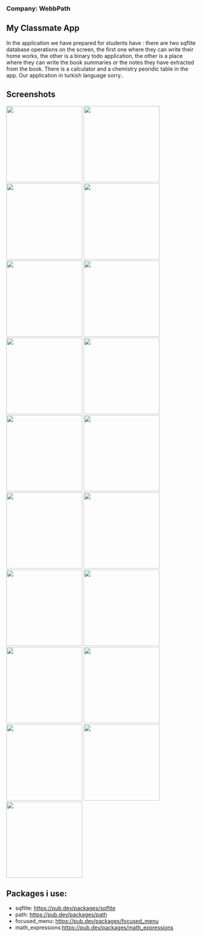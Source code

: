 ### Company: WebbPath
## My Classmate App

In the application we have prepared for students have : there are two sqflite database operations on the screen, the first one where they can write their home works, the other is a binary todo application, the other is a place where they can write the book summaries or the notes they have extracted from the book. There is a calculator and a chemistry peoridic table in the app. Our application in turkish language sorry..  


## Screenshots
<img src="https://raw.githubusercontent.com/theiskaa/myclassmate/master/assets/screenshot/1.jpeg" width="200">
<img src="https://raw.githubusercontent.com/theiskaa/myclassmate/master/assets/screenshot/2.jpeg" width="200"> 
<img src="https://raw.githubusercontent.com/theiskaa/myclassmate/master/assets/screenshot/3.jpeg" width="200"> 
<img src="https://raw.githubusercontent.com/theiskaa/myclassmate/master/assets/screenshot/4.jpeg" width="200"> 
<img src="https://raw.githubusercontent.com/theiskaa/myclassmate/master/assets/screenshot/5.jpeg" width="200"> 
<img src="https://raw.githubusercontent.com/theiskaa/myclassmate/master/assets/screenshot/6.jpeg" width="200"> 
<img src="https://raw.githubusercontent.com/theiskaa/myclassmate/master/assets/screenshot/7.jpeg" width="200"> 
<img src="https://raw.githubusercontent.com/theiskaa/myclassmate/master/assets/screenshot/8.jpeg" width="200"> 
<img src="https://raw.githubusercontent.com/theiskaa/myclassmate/master/assets/screenshot/9.jpeg" width="200"> 
<img src="https://raw.githubusercontent.com/theiskaa/myclassmate/master/assets/screenshot/10.jpeg" width="200"> 
<img src="https://raw.githubusercontent.com/theiskaa/myclassmate/master/assets/screenshot/11.jpeg" width="200"> 
<img src="https://raw.githubusercontent.com/theiskaa/myclassmate/master/assets/screenshot/12.jpeg" width="200">
<img src="https://raw.githubusercontent.com/theiskaa/myclassmate/master/assets/screenshot/13.jpeg" width="200">
<img src="https://raw.githubusercontent.com/theiskaa/myclassmate/master/assets/screenshot/14.jpeg" width="200">
<img src="https://raw.githubusercontent.com/theiskaa/myclassmate/master/assets/screenshot/15.jpeg" width="200">
<img src="https://raw.githubusercontent.com/theiskaa/myclassmate/master/assets/screenshot/16.jpeg" width="200">
<img src="https://raw.githubusercontent.com/theiskaa/myclassmate/master/assets/screenshot/17.jpeg" width="200">
<img src="https://raw.githubusercontent.com/theiskaa/myclassmate/master/assets/screenshot/18.jpeg" width="200">
<img src="https://raw.githubusercontent.com/theiskaa/myclassmate/master/assets/screenshot/19.jpeg" width="200">



## Packages i use:
- sqflite: https://pub.dev/packages/sqflite
- path: https://pub.dev/packages/path
- focused_menu: https://pub.dev/packages/focused_menu
- math_expressions:https://pub.dev/packages/math_expressions
